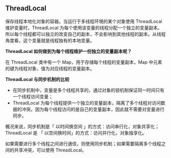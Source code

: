 ## ThreadLocal

保存线程本地化对象的容器。当运行于多线程环境的某个对象使用 ThreadLocal 维护变量时，ThreadLocal 为每个使用该变量的线程分配一个独立的变量副本。所以每个线程都可以独立的改变自己的副本，不会影响到其他线程的副本。从线程角度看，这个变量就是线程独有的本地变量。



**ThreadLocal 如何做到为每个线程维护一份独立的变量副本呢？**

在 ThreadLocal 类中有一个 Map，用于存储每个线程的变量副本，Map 中元素的键为线程对象，值为对应线程的变量副本。



**ThreadLocal 与同步机制的比较**

- 在同步机制中，变量是多个线程共享的，通过对象的锁机制保证同一时间只有一个线程访问变量；
- ThreadLocal 为每个线程提供一个独立的变量副本，隔离了多个线程对访问数据的冲突。因为每个线程访问的是自己的变量副本，因此就不需要对变量进行同步。

概况来说，同步机制是「 以时间换空间 」的方式：访问串行化，对象共享化；ThreadLocal 是 「 以空间换时间」的方式：访问并行化，对象独享化。



如果需要进行多个线程之间进行通信，则使用同步机制；如果需要隔离多个线程之间的共享冲突，可以使用 ThreadLocal。